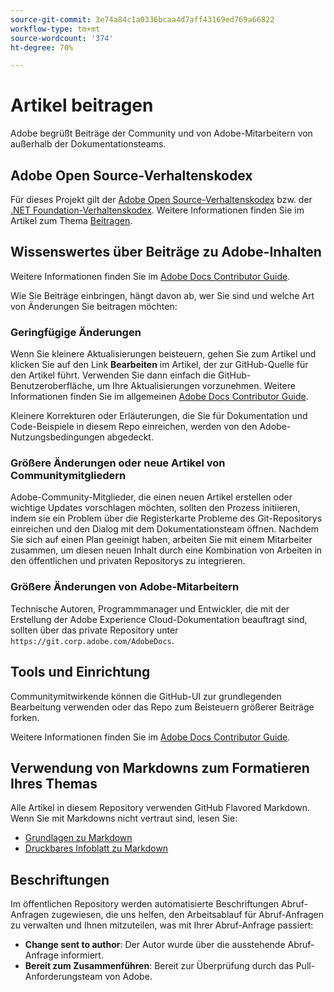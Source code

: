 ```yaml
---
source-git-commit: 3e74a84c1a0336bcaa4d7aff43169ed769a66822
workflow-type: tm+mt
source-wordcount: '374'
ht-degree: 70%

---
```

# Artikel beitragen

Adobe begrüßt Beiträge der Community und von Adobe-Mitarbeitern von außerhalb der Dokumentationsteams.

## Adobe Open Source-Verhaltenskodex

Für dieses Projekt gilt der [Adobe Open Source-Verhaltenskodex](code-of-conduct.md) bzw. der [.NET Foundation-Verhaltenskodex](https://dotnetfoundation.org/about/policies/code-of-conduct). Weitere Informationen finden Sie im Artikel zum Thema [Beitragen](contributing.md).

## Wissenswertes über Beiträge zu Adobe-Inhalten

Weitere Informationen finden Sie im [Adobe Docs Contributor Guide](https://experienceleague.adobe.com/de/docs/contributor/contributor-guide/introduction).

Wie Sie Beiträge einbringen, hängt davon ab, wer Sie sind und welche Art von Änderungen Sie beitragen möchten:

### Geringfügige Änderungen

Wenn Sie kleinere Aktualisierungen beisteuern, gehen Sie zum Artikel und klicken Sie auf den Link **Bearbeiten** im Artikel, der zur GitHub-Quelle für den Artikel führt. Verwenden Sie dann einfach die GitHub-Benutzeroberfläche, um Ihre Aktualisierungen vorzunehmen. Weitere Informationen finden Sie im allgemeinen [Adobe Docs Contributor Guide](https://experienceleague.adobe.com/de/docs/contributor/contributor-guide/introduction).

Kleinere Korrekturen oder Erläuterungen, die Sie für Dokumentation und Code-Beispiele in diesem Repo einreichen, werden von den Adobe-Nutzungsbedingungen abgedeckt.

### Größere Änderungen oder neue Artikel von Communitymitgliedern

Adobe-Community-Mitglieder, die einen neuen Artikel erstellen oder wichtige Updates vorschlagen möchten, sollten den Prozess initiieren, indem sie ein Problem über die Registerkarte Probleme des Git-Repositorys einreichen und den Dialog mit dem Dokumentationsteam öffnen. Nachdem Sie sich auf einen Plan geeinigt haben, arbeiten Sie mit einem Mitarbeiter zusammen, um diesen neuen Inhalt durch eine Kombination von Arbeiten in den öffentlichen und privaten Repositorys zu integrieren.

<!--
If you submit a pull request with significant changes to documentation and code examples, you'll see a message in the pull request asking you to submit an online contribution license agreement (CLA). We need you to complete the online form before we can review your pull request.
-->

### Größere Änderungen von Adobe-Mitarbeitern

Technische Autoren, Programmmanager und Entwickler, die mit der Erstellung der Adobe Experience Cloud-Dokumentation beauftragt sind, sollten über das private Repository unter `https://git.corp.adobe.com/AdobeDocs`.

<!--Employees from other parts of the Adobe world should use the public repo for minor updates.-->

## Tools und Einrichtung

Communitymitwirkende können die GitHub-UI zur grundlegenden Bearbeitung verwenden oder das Repo zum Beisteuern größerer Beiträge forken.

Weitere Informationen finden Sie im [Adobe Docs Contributor Guide](https://experienceleague.adobe.com/de/docs/contributor/contributor-guide/introduction).

## Verwendung von Markdowns zum Formatieren Ihres Themas

Alle Artikel in diesem Repository verwenden GitHub Flavored Markdown. Wenn Sie mit Markdowns nicht vertraut sind, lesen Sie:

* [Grundlagen zu Markdown](https://docs.github.com/en/get-started/writing-on-github/getting-started-with-writing-and-formatting-on-github)
* [Druckbares Infoblatt zu Markdown](https://enterprise.github.com/downloads/en/markdown-cheatsheet.pdf)

## Beschriftungen

Im öffentlichen Repository werden automatisierte Beschriftungen Abruf-Anfragen zugewiesen, die uns helfen, den Arbeitsablauf für Abruf-Anfragen zu verwalten und Ihnen mitzuteilen, was mit Ihrer Abruf-Anfrage passiert:

* **Change sent to author**: Der Autor wurde über die ausstehende Abruf-Anfrage informiert.
* **Bereit zum Zusammenführen**: Bereit zur Überprüfung durch das Pull-Anforderungsteam von Adobe.
